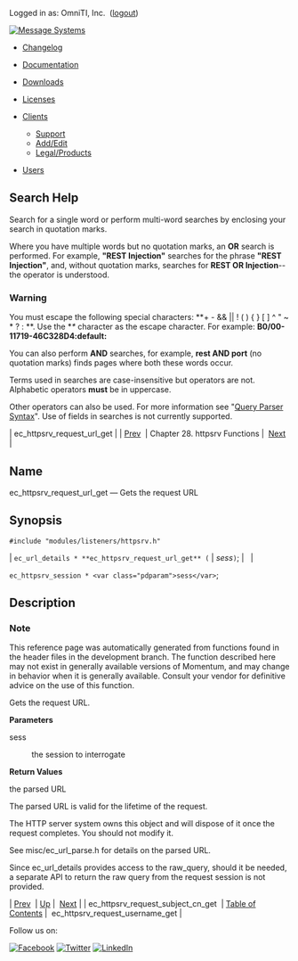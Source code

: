Logged in as: OmniTI, Inc.  ([logout](https://support.messagesystems.com/logout.php))

[![Message Systems](https://support.messagesystems.com/images/ms-white205.png)](https://support.messagesystems.com/start.php) 

*   [Changelog](https://support.messagesystems.com/start.php?show=changelog)
*   [Documentation](https://support.messagesystems.com/docs/)
*   [Downloads](https://support.messagesystems.com/start.php)

*   [Licenses](https://support.messagesystems.com/license_summary.php)
*   <a href="">Clients</a>
    *   [Support](https://support.messagesystems.com/cs.php)
    *   [Add/Edit](https://support.messagesystems.com/edit_client.php)
    *   [Legal/Products](https://support.messagesystems.com/edit_products.php)
*   [Users](https://support.messagesystems.com/edit_customer.php)

## Search Help

Search for a single word or perform multi-word searches by enclosing your search in quotation marks.

Where you have multiple words but no quotation marks, an **OR** search is performed. For example, **"REST Injection"** searches for the phrase **"REST Injection"**, and, without quotation marks, searches for **REST OR Injection**--the operator is understood.

### Warning

You must escape the following special characters: **+ - && || ! ( ) { } [ ] ^ " ~ * ? : \**. Use the **\** character as the escape character. For example: **B0/00-11719-46C328D4\:default\:**

You can also perform **AND** searches, for example, **rest AND port** (no quotation marks) finds pages where both these words occur.

Terms used in searches are case-insensitive but operators are not. Alphabetic operators **must** be in uppercase.

Other operators can also be used. For more information see "[Query Parser Syntax](https://lucene.apache.org/core/old_versioned_docs/versions/3_0_0/queryparsersyntax.html)". Use of fields in searches is not currently supported.

| ec_httpsrv_request_url_get |
| [Prev](apis.ec_httpsrv_request_subject_cn_get.php)  | Chapter 28. httpsrv Functions |  [Next](apis.ec_httpsrv_request_username_get.php) |

<a name="apis.ec_httpsrv_request_url_get"></a>
## Name

ec_httpsrv_request_url_get — Gets the request URL

## Synopsis

`#include "modules/listeners/httpsrv.h"`

| `ec_url_details * **ec_httpsrv_request_url_get** (` | <var class="pdparam">sess</var>`)`; |   |

`ec_httpsrv_session * <var class="pdparam">sess</var>`;<a name="idp25454016"></a>
## Description

### Note

This reference page was automatically generated from functions found in the header files in the development branch. The function described here may not exist in generally available versions of Momentum, and may change in behavior when it is generally available. Consult your vendor for definitive advice on the use of this function.

Gets the request URL.

**Parameters**

<dl class="variablelist">

<dt>sess</dt>

<dd>

the session to interrogate

</dd>

</dl>

**Return Values**

the parsed URL

The parsed URL is valid for the lifetime of the request.

The HTTP server system owns this object and will dispose of it once the request completes. You should not modify it.

See misc/ec_url_parse.h for details on the parsed URL.

Since ec_url_details provides access to the raw_query, should it be needed, a separate API to return the raw query from the request session is not provided.

| [Prev](apis.ec_httpsrv_request_subject_cn_get.php)  | [Up](httpsrv.php) |  [Next](apis.ec_httpsrv_request_username_get.php) |
| ec_httpsrv_request_subject_cn_get  | [Table of Contents](index.php) |  ec_httpsrv_request_username_get |

Follow us on:

[![Facebook](https://support.messagesystems.com/images/icon-facebook.png)](http://www.facebook.com/messagesystems) [![Twitter](https://support.messagesystems.com/images/icon-twitter.png)](http://twitter.com/#!/MessageSystems) [![LinkedIn](https://support.messagesystems.com/images/icon-linkedin.png)](http://www.linkedin.com/company/message-systems)